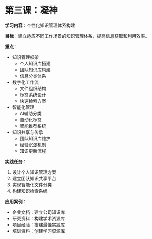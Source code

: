 # 第三课：凝神

**学习内容**：个性化知识管理体系构建

**目标**：建立适应不同工作场景的知识管理体系，提高信息获取和利用效率。

**重点**：
- 知识管理框架
  - 个人知识库搭建
  - 团队知识库构建
  - 信息分类体系
- 数字化工作流
  - 文件组织结构
  - 标签系统设计
  - 快速检索方案
- 智能化管理
  - AI辅助分类
  - 自动化标签
  - 智能推荐系统
- 知识共享与传承
  - 团队知识库维护
  - 经验沉淀机制
  - 知识更新流程

**实践任务**：
1. 设计个人知识管理方案
2. 建立团队知识共享平台
3. 实现智能化文件分类
4. 构建知识检索系统

**应用案例**：
- 企业文档：建立公司知识库
- 研究资料：构建学术资源库
- 项目经验：搭建最佳实践库
- 培训资料：创建学习资源库
